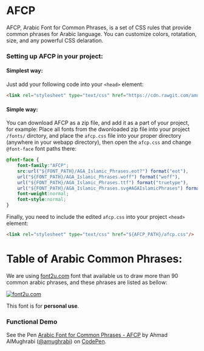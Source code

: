 # AFCP
AFCP, Arabic Font for Common Phrases, is a set of CSS rules that provide common phrases for Arabic language. You can customize colors, rotatation, size, and any powerful CSS delaration.

### Setting up AFCP in your project:
#### Simplest way:
Just add your following code into your `<head>` element:
```HTML
<link rel="stylesheet" type="text/css" href="https://cdn.rawgit.com/amughrabi/afcp/master/bin/afcp-v1.min.css"/>
```

#### Simple way:
You can download AFCP as a zip file, and add it as a part of your project, for example:
Place all fonts from the dwonloaded zip file into your project `/fonts/` dirctory, and place the `afcp.css` file into your proper directory (anywhere in your webapp directory), then open the `afcp.css` and change `@font-face` font paths there:

```CSS
@font-face {
    font-family:"AFCP";
    src:url("${FONT_PATH}/AGA_Islamic_Phrases.eot?") format("eot"),
    url("${FONT_PATH}/AGA_Islamic_Phrases.woff") format("woff"),
    url("${FONT_PATH}/AGA_Islamic_Phrases.ttf") format("truetype"),
    url("${FONT_PATH}/AGA_Islamic_Phrases.svg#AGAIslamicPhrases") format("svg");
    font-weight:normal;
    font-style:normal;
}
```

Finally, you need to include the edited `afcp.css` into your project `<head>` element:

```HTML
<link rel="stylesheet" type="text/css" href="${AFCP_PATH}/afcp.css"/>
```

# Table of Arabic Common Phrases:

We are using [font2u.com](http://www.fonts2u.com/aga-islamic-phrases.font) font that available us to draw more than 90 common arabic phrases, and these phrases are listed as bellow:

[![font2u.com](http://i.fonts2u.com/ag/mp1_aga-islamic-phrases_1.png)](http://www.fonts2u.com/aga-islamic-phrases.font)

This font is for **personal use**.

### Functional Demo
<p data-height="268" data-theme-id="0" data-slug-hash="pjBaOw" data-default-tab="result" data-user="amughrabi" class='codepen'>See the Pen <a href='http://codepen.io/amughrabi/pen/pjBaOw/'>Arabic Font for Common Phrases - AFCP</a> by Ahmad AlMughrabi (<a href='http://codepen.io/amughrabi'>@amughrabi</a>) on <a href='http://codepen.io'>CodePen</a>.</p>
<script async src="//assets.codepen.io/assets/embed/ei.js"></script>
